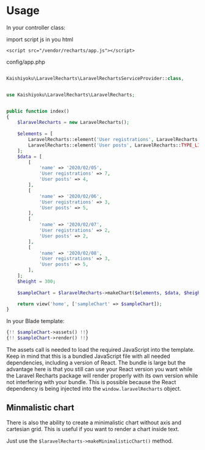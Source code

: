 # Usage

In your controller class:

import script js in you html

```
<script src="/vendor/recharts/app.js"></script>

```


config/app.php


```php

Kaishiyoku\LaravelRecharts\LaravelRechartsServiceProvider::class,

```


```php

use Kaishiyoku\LaravelRecharts\LaravelRecharts;


public function index()
{
    $laravelRecharts = new LaravelRecharts();
    
    $elements = [
        LaravelRecharts::element('User registrations', LaravelRecharts::TYPE_BAR, 'rgba(7, 192, 224, .5)'),
        LaravelRecharts::element('User posts', LaravelRecharts::TYPE_LINE, 'rgba(203, 78, 222, .5)'),
    ];
    $data = [
        [
            'name' => '2020/02/05',
            'User registrations' => 7,
            'User posts' => 4,
        ],
        [
            'name' => '2020/02/06',
            'User registrations' => 3,
            'User posts' => 5,
        ],
        [
            'name' => '2020/02/07',
            'User registrations' => 2,
            'User posts' => 2,
        ],
        [
            'name' => '2020/02/08',
            'User registrations' => 3,
            'User posts' => 5,
        ],
    ];
    $height = 300;
    
    $sampleChart = $laravelRecharts->makeChart($elements, $data, $height);

    return view('home', ['sampleChart' => $sampleChart]);
}
```

In your Blade template:

```php
{!! $sampleChart->assets() !!}
{!! $sampleChart->render() !!}
```

The assets call is needed to load the required JavaScript into the template.
Keep in mind that this is a bundled JavaScript file with all needed dependencies, including a version of React.
The bundle is large but the advantage here is that you still can use your React version you want while the
Laravel Recharts package will render properly with its own version while not interfering with your bundle.
This is possible because the React dependency is being injected into the `window.laravelRecharts` object.

<div id="sample-chart"></div>

## Minmalistic chart

There is also the ability to create a minimalistic chart without axis and cartesian grid.
This is useful if you want to render a chart inside text.

Just use the `$laravelRecharts->makeMinimalisticChart()` method.

<div id="sample-minimalistic-chart"></div>

<script type="text/javascript">
    const props = {
        elements: [
            {
                key: 'User registrations',
                type: 'bar',
                color: 'rgba(7, 192, 224, .5)',
            },
            {
                key: 'User posts',
                type: 'line',
                color: 'rgba(203, 78, 222, .5)',            
            },
        ],
        data: [
            {
                'name': '2020/02/05',
                'User registrations': 7,
                'User posts': 4,
            },
            {            
                'name': '2020/02/06',
                'User registrations': 3,
                'User posts': 5,
            },
            {
                'name': '2020/02/07',
                'User registrations': 2,
                'User posts': 2,
            },
            {
                'name': '2020/02/08',
                'User registrations': 3,
                'User posts': 5,
            },
        ],
        height: 300,
        rotateXAxis: false,
    };

    const chart = window.laravelRecharts.LaravelComposedChart;

    const container = document.getElementById('sample-chart');
    const Component = window.laravelRecharts.React.createElement(chart, props);

    window.laravelRecharts.ReactDOM.render(Component, container);
    
    const minimalisticChart = window.laravelRecharts.LaravelMinimalisticComposedChart;
    const minimalisticContainer = document.getElementById('sample-minimalistic-chart');
    const minimalisticElements = {
        elements: [
            {
                key: 'User registrations',
                type: 'bar',
                color: 'rgba(7, 192, 224, .5)',
            },
            {
                key: 'User posts',
                type: 'area',
                color: 'rgba(203, 78, 222, .5)',            
            },
        ],
    };
    const minimalisticProps = Object.assign({}, props, minimalisticElements, {height: 100, width: 200});
    const MinimalisticComponent = window.laravelRecharts.React.createElement(minimalisticChart, minimalisticProps);
    
    window.laravelRecharts.ReactDOM.render(MinimalisticComponent, minimalisticContainer);
</script>
